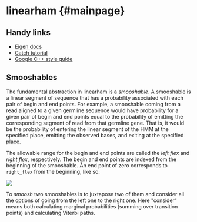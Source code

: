 # linearham                         {#mainpage}

## Handy links

* [Eigen docs](http://eigen.tuxfamily.org/dox/group__QuickRefPage.html)
* [Catch tutorial](https://github.com/philsquared/Catch)
* [Google C++ style guide](https://google.github.io/styleguide/cppguide.html)


## Smooshables

The fundamental abstraction in linearham is a *smooshable*.
A smooshable is a linear segment of sequence that has a probability associated with each pair of begin and end points.
For example, a smooshable coming from a read aligned to a given germline sequence would have probability for a given pair of begin and end points equal to the probability of emitting the corresponding segment of read from that germline gene.
That is, it would be the probability of entering the linear segment of the HMM at the specified place, emitting the observed bases, and exiting at the specified place.

The allowable range for the begin and end points are called the *left flex* and *right flex*, respectively.
The begin and end points are indexed from the beginning of the smooshable.
An end point of zero corresponds to `right_flex` from the beginning, like so:

![](http://i.imgur.com/7CKeqed.png)

To *smoosh* two smooshables is to juxtapose two of them and consider all the options of going from the left one to the right one.
Here "consider" means both calculating marginal probabilities (summing over transition points) and calculating Viterbi paths.

